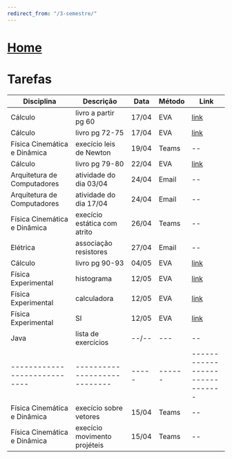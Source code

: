 ```yaml
---
redirect_from: "/3-semestre/"
---
```


# [Home](/engenharia-de-computacao/)

# Tarefas

Disciplina                   | Descrição                    | Data  | Método | Link
---------------------------- | ---------------------------- | ----- | ------ | -------------------------------
Cálculo                      | livro a partir pg 60         | 17/04 | EVA    | [link](http://eva.unitau.br/mod/assign/view.php?id=44708)
Cálculo                      | livro pg 72-75               | 17/04 | EVA    | [link](http://eva.unitau.br/mod/assign/view.php?id=44721)
Física Cinemática e Dinâmica | execício leis de Newton      | 19/04 | Teams  | --
Cálculo                      | livro pg 79-80               | 22/04 | EVA    | [link](http://eva.unitau.br/mod/assign/view.php?id=44730)
Arquitetura de Computadores  | atividade do dia 03/04       | 24/04 | Email  | --
Arquitetura de Computadores  | atividade do dia 17/04       | 24/04 | Email  | --
Física Cinemática e Dinâmica | execício estática com atrito | 26/04 | Teams  | --
Elétrica                     | associação resistores        | 27/04 | Email  | --
Cálculo                      | livro pg 90-93               | 04/05 | EVA    | [link](http://eva.unitau.br/mod/assign/view.php?id=44734)
Física Experimental          | histograma                   | 12/05 | EVA    | [link](http://eva.unitau.br/mod/assign/view.php?id=51022)
Física Experimental          | calculadora                  | 12/05 | EVA    | [link](http://eva.unitau.br/mod/assign/view.php?id=51019)
Física Experimental          | SI                           | 12/05 | EVA    | [link](http://eva.unitau.br/mod/assign/view.php?id=51017)
Java                         | lista de exercícios          | --/-- | ---    | --
---------------------------- | ---------------------------- | ----- | ------ | -------------------------------
Física Cinemática e Dinâmica | execício sobre vetores       | 15/04 | Teams  | --
Física Cinemática e Dinâmica | execício movimento projéteis | 15/04 | Teams  | --
